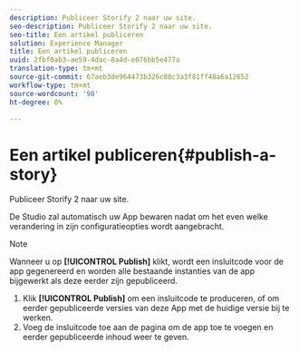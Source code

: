 ```yaml
---
description: Publiceer Storify 2 naar uw site.
seo-description: Publiceer Storify 2 naar uw site.
seo-title: Een artikel publiceren
solution: Experience Manager
title: Een artikel publiceren
uuid: 2fbf0ab3-ae59-4dac-8a4d-e076bb5e477a
translation-type: tm+mt
source-git-commit: 67aeb3de964473b326c88c3a3f81ff48a6a12652
workflow-type: tm+mt
source-wordcount: '98'
ht-degree: 0%

---
```



# Een artikel publiceren{#publish-a-story}

Publiceer Storify 2 naar uw site.

De Studio zal automatisch uw App bewaren nadat om het even welke verandering in zijn configuratieopties wordt aangebracht.

>[!NOTE]
>
>Wanneer u op **[!UICONTROL Publish]** klikt, wordt een insluitcode voor de app gegenereerd en worden alle bestaande instanties van de app bijgewerkt als deze eerder zijn gepubliceerd.

1. Klik **[!UICONTROL Publish]** om een insluitcode te produceren, of om eerder gepubliceerde versies van deze App met de huidige versie bij te werken.
1. Voeg de insluitcode toe aan de pagina om de app toe te voegen en eerder gepubliceerde inhoud weer te geven.
